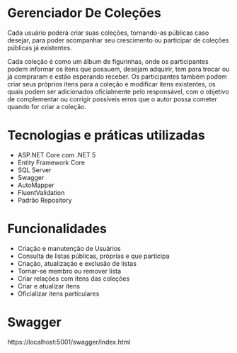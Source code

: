 # Gerenciador De Coleções
Cada usuário poderá criar suas coleções, tornando-as públicas caso desejar, para poder acompanhar seu crescimento ou participar de coleções públicas já existentes.

Cada coleção é como um álbum de figurinhas, onde os participantes podem informar os itens que possuem, desejam adquirir, tem para trocar ou já compraram e estão esperando receber. Os participantes também podem criar seus próprios itens para a coleção e modificar itens existentes, os quais podem ser adicionados oficialmente pelo responsável, com o objetivo de complementar ou corrigir possíveis erros que o autor possa cometer quando for criar a coleção.

# Tecnologias e práticas utilizadas
* ASP.NET Core com .NET 5
* Entity Framework Core
* SQL Server
* Swagger
* AutoMapper
* FluentValidation
* Padrão Repository

# Funcionalidades
* Criação e manutenção de Usuários
* Consulta de listas públicas, próprias e que participa
* Criação, atualização e exclusão de listas
* Tornar-se membro ou remover lista
* Criar relações com itens das coleções
* Criar e atualizar itens
* Oficializar itens particulares

# Swagger
https://localhost:5001/swagger/index.html
